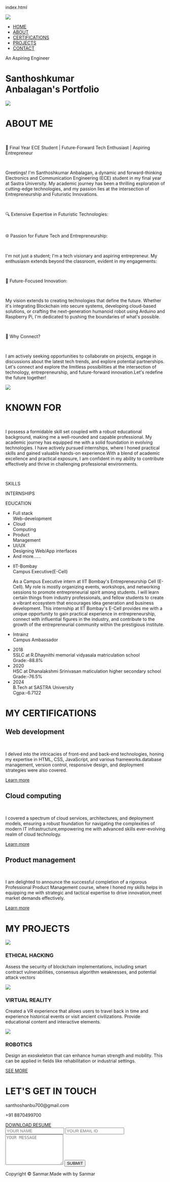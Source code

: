 index.html
<!DOCTYPE html>
<html lang = "en">
<head>
    <meta charset = "UTF-8>
    <meta http-equiv = "X-UA-Compatible" content = "IE=edge">
    <meta name = "viewport" content = "width=device-width,initial-scale=1.0">
    <title>SANMAR PROJECTS</title>
    <style>
        body {
          margin-left: 20px; /* Adjust the left margin as needed */
          margin-right: 20px; /* Adjust the right margin as needed */
        }
      </style>
    <link rel = "stylesheet" href = "style.css">
    <script src="https://kit.fontawesome.com/ef1afd39ac.js" crossorigin="anonymous"></script>
</head>
<body>
    <div id = "header">
        <div class = "container">
            <nav>
                <img src = "images/logo.png" class = "logo">
                <ul id = "sidemenu">
                    <li><a href="#header">HOME</a></li>
                    <li><a href="#about">ABOUT</a></li>
                    <li><a href="#certifications">CERTIFICATIONS</a></li>
                    <li><a href="#portfolio">PROJECTS</a></li>
                    <li><a href="#contact">CONTACT</a></li>
                    <i class="fa-solid fa-circle-xmark" onclick = "closemenu()"></i>
                </ul>
                <i class="fa-solid fa-bars" onclick = "openmenu()"></i>
            </nav>
            <div class = "header-text">
                <p>An Aspiring Engineer</p>
                <h1><span>Santhoshkumar</span><br>Anbalagan's Portfolio</h1>
            </div>
        </div>
    </div>
    <div id = "about">
        <div class = "container">
            <div class = "row">
                <div class = "about-col-1">
                    <img src = "images/background2.jpg">
                </div>
                <div class = "about-col-2">
                    <h1 class="sub-title">ABOUT ME</h1>
                    <br>
                    <p>
                        🚀 Final Year ECE Student | Future-Forward Tech Enthusiast | Aspiring Entrepreneur
                    </p>
                    <br>
                    <p>
                        Greetings! I'm Santhoshkumar Anbalagan, a dynamic and forward-thinking Electronics and Communication Engineering (ECE) student in my final year at Sastra University. My academic journey has been a thrilling exploration of cutting-edge technologies, and my passion lies at the intersection of Entrepreneurship and Futuristic Innovations.
                    </p>
                    <br>
                    <p>
                        🔍 Extensive Expertise in Futuristic Technologies:
                    </p>
                    <br>
                    <p>
                        🌐 Passion for Future Tech and Entrepreneurship:
                    </p>
                    <br>
                    <p>
                        I'm not just a student; I'm a tech visionary and aspiring entrepreneur. My enthusiasm extends beyond the classroom, evident in my engagements:
                    </p>
                    <br>
                    <p>
                        🔮 Future-Focused Innovation:
                    </p>
                    <br>
                    <p>
                        My vision extends to creating technologies that define the future. Whether it's integrating Blockchain into secure systems, developing cloud-based solutions, or crafting the next-generation humanoid robot using Arduino and Raspberry Pi, I'm dedicated to pushing the boundaries of what's possible.
                    </p>
                    <br>
                    <p>
                        🚀 Why Connect?
                    </p>
                    <br>
                    <p>
                        I am actively seeking opportunities to collaborate on projects, engage in discussions about the latest tech trends, and explore potential partnerships. Let's connect and explore the limitless possibilities at the intersection of technology, entrepreneurship, and future-forward innovation.Let's redefine the future together!
                    </p>
                </div>
            </div>
        </div>
    </div>
    <div id = "about">
        <div class = "container">
            <div class = "row">
                <div class = "about-col-1">
                    <img src = "images/background3.jpg">
                </div>
                <div class = "about-col-2">
                    <h1 class="sub-title">KNOWN FOR</h1>
                    <br>
                    <p>
                        I possess a formidable skill set coupled with a robust educational background, making me a well-rounded and capable professional. My academic journey has equipped me with a solid foundation in evolving technologies. I have actively pursued internships, where I honed practical skills and gained valuable hands-on experience.With a blend of academic excellence and practical exposure, I am confident in my ability to contribute effectively and thrive in challenging professional environments.
                    </p>
                    <br>
                    <div class = "tab-titles">
                        <p class = "tab-links active-link" onclick = "opentab('skills')">SKILLS</p>
                        <p class = "tab-links" onclick = "opentab('internships')">INTERNSHIPS</p>
                        <p class = "tab-links" onclick = "opentab('education')">EDUCATION</p>
                    </div>
                    <div class = "tab-contents active-tab" id = "skills">
                        <ul>
                            <li><span>Full stack</span><br>Web-development</li>
                            <li><span>Cloud</span><br>Computing</li>
                            <li><span>Product</span><br>Management</li>
                            <li><span>UI/UX</span><br>Designing Web/App interfaces</li>
                            <li><span>And more......</span><br></li>
                        </ul>
                    </div>
                    <div class = "tab-contents" id = "internships">
                        <ul>
                            <li><span>IIT-Bombay</span><br>Campus Executive(E-Cell)</li>
                            <p>
                                As a Campus Executive intern at IIT Bombay's Entrepreneurship Cell (E-Cell). My role  is mostly organizing events, workshops, and networking sessions to promote entrepreneurial spirit among students. I will learn certain things from industry professionals, and fellow students to create a vibrant ecosystem that encourages idea generation and business development. This internship at IIT Bombay's E-Cell provides me with a unique opportunity to gain practical experience in entrepreneurship, connect with influential figures in the industry, and contribute to the growth of the entrepreneurial community within the prestigious institute.
                            </p>
                            <li><span>Intrainz</span><br>Campus Ambassador</li>
                        </ul>
                    </div>
                    <div class = "tab-contents" id = "education">
                        <ul>
                            <li><span>2018</span><br>SSLC at R.Dhaynithi memorial vidyasala matriculation school<br>Grade:-88.8%</li>
                            <li><span>2020</span><br>HSC at Dhanalakshmi Srinivasan maticulation higher secondary school<br>Grade:-76.5%</li>
                            <li><span>2024</span><br>B.Tech at SASTRA University<br>Cgpa:-6.7122</li>
                        </ul>
                    </div>
                </div>    
            </div>        
        </div>            
    </div> 
    <div id = "certifications">
        <div class = "container">
            <h1 class="sub-title">MY CERTIFICATIONS</h1>
            <div class = "certifications-list">
                <div>
                    <i class="fa-solid fa-code"></i>
                    <h2>Web development</h2>
                    <br>
                    <p>
                        I delved into the intricacies of front-end and back-end technologies, honing my expertise in HTML, CSS, JavaScript, and various frameworks.database management, version control, responsive design, and deployment strategies were also covered.
                    </p>
                    <a href = "#">Learn more</a>
                </div>
                <div>
                    <i class="fa-solid fa-cloud"></i>
                    <h2>Cloud computing</h2>
                    <br>
                    <p>
                        I covered a spectrum of cloud services, architectures, and deployment models, ensuring a robust foundation for navigating the complexities of modern IT infrastructure,empowering me with advanced skills ever-evolving realm of cloud technology.
                    </p>
                    <a href = "#">Learn more</a>
                </div>
                <div>
                    <i class="fa-brands fa-product-hunt"></i>
                    <h2>Product management</h2>
                    <br>
                    <p>
                        I am delighted to announce the successful completion of a rigorous Professional Product Management course, where I honed my skills helps in equipping me with strategic and tactical expertise to drive innovation,meet market demands effectively.
                    </p>
                    <a href = "#">Learn more</a>
                </div>
            </div>
        </div>
    </div>
    <div id = "portfolio">
        <div class = "container">
            <h1 class = "sub-title">MY PROJECTS</h1>
            <div class = "projects-list">
                <div class = "projects">
                    <img src = "images/ethical.png">
                    <div class = "layer">
                        <h3> ETHICAL HACKING</h3>
                        <p>
                            Assess the security of blockchain implementations, including smart contract vulnerabilities, consensus algorithm weaknesses, and potential attack vectors
                        </p>
                        <a href = "#"><i class="fa-solid fa-arrow-up-right-from-square"></i></a>
                    </div>
                </div>
                <div class = "projects">
                    <img src = "images/vr.png">
                    <div class = "layer">
                        <h3>VIRTUAL REALITY</h3>
                        <p>
                            Created a VR experience that allows users to travel back in time and experience historical events or visit ancient civilizations. Provide educational content and interactive elements.
                        </p>
                        <a href = "#"><i class="fa-solid fa-arrow-up-right-from-square"></i></a>
                    </div>
                </div>
                <div class = "projects">
                    <img src = "images/robotics2.png">
                    <div class = "layer">
                        <h3>ROBOTICS</h3>
                        <p>
                            Design an exoskeleton that can enhance human strength and mobility. This can be applied in fields like rehabilitation or industrial settings.
                        </p>
                        <a href = "#"><i class="fa-solid fa-arrow-up-right-from-square"></i></a>
                    </div>
                </div>
            </div>
            <a href = "#" class = "btn">SEE MORE</a>
        </div>
    </div>
    <div id="contact">
        <div class="container">
            <div class="row">
                <div class="contact-left">
                    <h1 class = "sub-title">LET'S GET IN TOUCH</h1>
                    <p><i class="fa-solid fa-paper-plane"></i>santhoshanbu700@gmail.com</p>
                    <p><i class="fa-solid fa-phone"></i>+91 8870499700</p>
                    <div class="social-icons">
                        <a href = "https://www.linkedin.com/in/santhoshkumar-anbalagan?utm_source=share&utm_campaign=share_via&utm_content=profile&utm_medium=ios_app"><i class="fa-brands fa-linkedin"></i></i></a>
                        <a href = "https://www.instagram.com/santhoshsanmar/"><i class="fa-brands fa-instagram"></i></a>
                        <a href = ""><i class="fa-brands fa-square-x-twitter"></i></a>
                        <a href = ""><i class="fa-brands fa-facebook"></i></a>
                    </div>
                    <a href = "images/SANTHOSHKUMAR_A_RESUME.pdf" download class = "btn btn2">DOWNLOAD RESUME</a>
                </div>
                <div class="contact-right">
                    <form name = "submit-to-google-sheet">
                        <input type = "text" name = "NAME" placeholder = "YOUR NAME" required>
                        <input type = "email" name = "EMAIL ID" placeholder = "YOUR EMAIL ID " required>
                        <textarea name = "MESSAGE" rows = "6" placeholder = "YOUR MESSAGE"></textarea>
                        <button type = "submit" class = "btn btn2">SUBMIT</button>
                    </form>
                    <span id = "msg"></span>
                </div>
            </div>
        </div>
        <div class="copyright">
            <p>Copyright <span>&copy;</span> Sanmar.Made with <i class="fa-solid fa-heart"></i> by Sanmar</p>
        </div>
    </div>
    <script>
        var tablinks = document.getElementsByClassName("tab-links");
        var tabcontents = document.getElementsByClassName("tab-contents");

        function opentab(tabname){
            for(tablink of tablinks){
                tablink.classList.remove("active-link");
            }
            for(tabcontent of tabcontents){
                tabcontent.classList.remove("active-tab");
            }
            event.currentTarget.classList.add("active-link");
            document.getElementById(tabname).classList.add("active-tab");
        }
    </script>
    <script>
        var sidemenu = document.getElementById("sidemenu");
        function openmenu(){
            sidemenu.style.left = "0"; 
        }
        function closemenu(){
            sidemenu.style.left = "-200px"; 
        }
    </script>
    <script>
        const scriptURL = 'https://script.google.com/macros/s/AKfycbzVhCnkQs_1_Kt4H68MT-c4EZRh3LWXHP0-OznvdbpYKAg3ChgRmIYzrI0ECiH28kvQ/exec'
        const form = document.forms['submit-to-google-sheet']
        const msg = document.getElementById("msg")
      
        form.addEventListener('submit', e => {
          e.preventDefault()
          fetch(scriptURL, { method: 'POST', body: new FormData(form)})
            .then(response => {
                msg.innerHTML = "Message sent successfully"
                setTimeout(function(){
                    msg.innerHTML = ""
                },5000)
                form.reset()
            })
            .catch(error => console.error('Error!', error.message))
        })
      </script>               
</body>
</html>

style.css
*{
    margin: 0;
    padding: 0;
    font-family: 'Poppins' , sans-serif;
    box-sizing: border-box;
}
html{
    scroll-behavior: smooth;
}
body{
    background: #000000;
    color: #fff;
}
#header{
    width: 100%;
    height: 100vh;
    background-image: url("images/background1.png");
    background-position: right 20px;
    background-repeat: no-repeat;
}
.conatiner{
    padding: 10px 10%;
}
nav{
    display: flex;
    align-items: center;
    justify-content: space-between;
    flex-wrap: wrap;
}
.logo{
    width: 140px;
}
nav ul li{
    display: inline-block;
    list-style: none;
    margin: 10px 20px;
}
nav ul li a {
    color:#fff;
    text-decoration: none;
    font-size: 16px;
    position: relative;
}
nav ul li a::after{
    content: '';
    width: 0;
    height: 3px;
    background: #ff004f;
    position: absolute;
    left: 0;
    bottom: -6px;
    transition: 0.5s
}
nav ul li a:hover::after{
    width: 100%;
}
.header-text{
    margin-top: 20%;
    font-size: 30px;
}
.header-text h1{
    font-size: 60px;
    margin-top: 20px;
}
.header-text h1 span{
    color:#ff004f;
}
#about{
    padding: 100px 10px;
    color: #ababab;
    position: center;
}
.row{
    display: flex;
    justify-content: space-between;
    flex-wrap: wrap;
}
.about-col-1{
    flex-basis: 35%;
}
.about-col-1 img{
    width: 70%;
    border-radius: 10px;
}
.about-col-2{
    flex-basis: 65%;
}
.sub-title{
    font-size: 40px;
    font-weight: 600;
    color:#fff;
}
.tab-titles{
    display: flex;
    margin: 20px 0 40px;
}
.tab-links{
    margin-right: 50px;
    font-size: 18px;
    font-weight:500;
    cursor: pointer;
    position: relative;
}
.tab-links::after{
    content: '';
    width: 0;
    height: 3px;
    background: #ff004f;
    position: absolute;
    left: 0;
    bottom: -8px;
    transition: 0.5s;
}
.tab-links.active-link::after{
    width: 50%;
}
.tab-contents ul li{
    list-style: none;
    margin: 10px 0;
}
.tab-contents ul li span{
    color: #b54769;
    font-size: 14px;
}
.tab-contents{
    display: none;
}
.tab-contents.active-tab{
    display: block;
}
#certifications{
    padding: 30px 0;
}
.certifications-list{
    display: grid;
    grid-template-columns: repeat(auto-fit,minmax(250px,1fr));
    grid-gap: 40px;
    margin-top: 50px;
}
.certifications-list div{
    background: #262626;
    padding: 40px;
    font-size: 13px;
    font-weight: 300;
    border-radius: 10px;
    transition: background 0.5s, transform 0.5s;
}
.certifications-list div i{
    font-size: 50px;
    margin-bottom: 30px;
}
.certifications-list div h2{
    font-size: 30px;
    font-weight: 500;
    margin-bottom: 15px;
}
.certifications-list div a{
    text-decoration: none;
    color: #fff;
    font-size: 12px;
    margin-top: 20px;
    display: inline-block;
}
.certifications-list div:hover{
    background: #ff004f;
    transform: translateY(-10px);
}
#Portfolio{
    padding: 50px 0;
}
.projects-list{
    display: grid;
    grid-template-columns: repeat(auto-fit,minmax(250px,1fr));
    grid-gap: 40px;
    margin-top: 50px; 
}
.projects{
    border-radius: 10px;
    position: relative;
    overflow: hidden;
}
.projects img{
    width: 100%;
    border-radius: 10px;
    display: block;
    transition: transform 0.5s; 
}
.layer{
    width: 100%;
    height: 0;
    background: linear-gradient(rgba(0,0,0,0.6), #ff004f);
    border-radius: 10px;
    position: absolute;
    left: 0;
    bottom: 0;
    overflow: hidden;
    display: flex;
    align-items: center;
    justify-content: center;
    flex-direction: column;
    padding: 0 40px;
    text-align: center;
    font-size: 14px;
    transition: height 0.5s;
}
.layer h3{
    font-weight: 500;
    margin-bottom: 20px
}
.layer a{
    margin-top: 20px;
    color: #ff004f;
    text-decoration: none;
    font-size: 18px;
    line-height: 60px;
    background: #fff;
    width: 60px;
    height: 60px;
    border-radius: 50%;
    text-align: center;
}
.projects:hover img{
    transform: scale(1.1);
}
.projects:hover .layer{
    height: 100%;
}
.btn{
    display: block;
    margin: 50px auto;
    width: fit-content;
    border: 1px solid #ff004f;
    padding: 14px 50px;
    border-radius: 6px;
    text-decoration: none;
    color: #fff;
    transition: background 0.5s;
}
.btn:hover{
    background: #ff004f;
}
.contact-left{
    flex-basis: 35%;
}
.contact-right{
    flex-basis: 60%;
}
.contact-left p{
    margin-top: 30px;
}
.contact-left p i{
    color: #ff004f;
    margin-right: 15px;
    font-size: 25px;
}
.social-icons{
    margin-top: 30px;
}
.social-icons a{
    text-decoration: none;
    font-size: 30px;
    margin-right: 15px;
    color: #ababab;
    display: inline-block;
    transition: transform 0.5s;
}
.social-icons a:hover{
    color: #ff004f;
    transform: translateY(-5px);
}
.btn.btn2{
    display: inline-block;
    background: #ff004f;
}
.contact-right form{
    width: 100%;
}
form input,form textarea{
    width: 100%;
    border: 0;
    outline: none;
    background: #262626;
    padding: 15px;
    margin: 15px 0;
    color: #fff;
    font-size: 18px;
    border-radius: 6px;
}
form .btn2{
    padding: 14px 60px;
    font-size: 18px;
    margin-top: 20px;
    cursor: pointer;
}
.copyright{
    width: 100%;
    text-align: center;
    padding: 25px 0;
    background: #262626;
    font-weight: 300;
    margin-top: 20px;
}
.copyright i{
    color: #ff004f;
}
nav .fa-solid{
    display: none;
}
@media only screen and (max-width: 600px){
    #header{
        background-image: url("images/background1.png");
    }
    .header-text{
         margin-top: 100%;
         font-size: 16px;
    }
    .header-text h1{
        font-size: 30px;
    }
    nav .fa-solid{
        display: block;
        font-size: 25px;
    }
    nav ul{
        background: #ff004f;
        position: fixed;
        top: 0;
        left: -200px;
        width: 200px;
        height: 100vh;
        padding-top: 50px;
        z-index: 2;
        transition: left 0.5s;
   } 
   nav ul li{
        display: block;
         margin: 25px;
   }
   nav ul .fa-solid{
        position: absolute;
        top: 25px;
        left : 25px;
        cursor: pointer;
    }
   .sub-title{
       font-size: 20px;
   }
   .about-col-1, .about-col-2{
       flex-basis: 100%;
   }
   .about-col-1{
       margin-bottom: 30px;
   }
   .about-col-2{
       font-size: 15px
   }
   .tab-links{
        font-size: 16px;
        margin-right: 20px;
   }
   .contact-left, .contact-right{
        flex-basis: 100%;
   }
   .copyright{
        font-size: 14px;
   }
}
#msg{
    color: #61b752;
    margin-top: -40px;
    display: block;

}




































